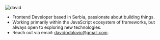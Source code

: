 ![david](https://github.com/user-attachments/assets/371e2a9b-fec6-4f28-9c9b-0022cdb8a0b0)

- Frontend Developer based in Serbia, passionate about building things.
- Working primarily within the JavaScript ecosystem of frameworks, but always open to exploring new technologies.  
- Reach out via email: [davidodalovic@gmail.com](mailto:davidodalovic@gmail.com).


<!--
**odalohodalo/odalohodalo** is a ✨ _special_ ✨ repository because its `README.md` (this file) appears on your GitHub profile.

Here are some ideas to get you started:

- 🔭 I’m currently working on ...
- 🌱 I’m currently learning ...
- 👯 I’m looking to collaborate on ...
- 🤔 I’m looking for help with ...
- 💬 Ask me about ...
- 📫 How to reach me: ...
- 😄 Pronouns: ...
- ⚡ Fun fact: ...
-->
